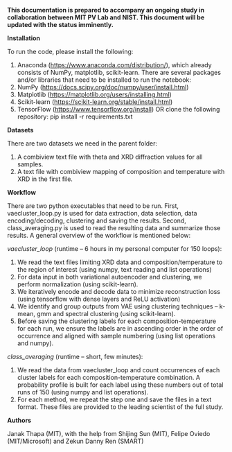 **This documentation is prepared to accompany an ongoing study in collaboration between MIT PV Lab and NIST. This document will be updated with the status imminently.**

**Installation**

To run the code, please install the following:
1.	Anaconda (https://www.anaconda.com/distribution/), which already consists of NumPy, matplotlib, scikit-learn.
There are several packages and/or libraries that need to be installed to run the notebook:
1.	NumPy (https://docs.scipy.org/doc/numpy/user/install.html)
2.	Matplotlib (https://matplotlib.org/users/installing.html)
3.	Scikit-learn (https://scikit-learn.org/stable/install.html)
4.	TensorFlow (https://www.tensorflow.org/install)
OR clone the following repository: pip install -r requirements.txt 


**Datasets**

There are two datasets we need in the parent folder:
1.	A combiview text file with theta and XRD diffraction values for all samples.
2.	A text file with combiview mapping of composition and temperature with XRD in the first file.


**Workflow**

There are two python executables that need to be run. First, vaecluster_loop.py is used for data extraction, data selection, data encoding/decoding, clustering and saving the results. Second, class_averaging.py is used to read the resulting data and summarize those results. A general overview of the workflow is mentioned below:

*vaecluster_loop* (runtime – 6 hours in my personal computer for 150 loops): 
1.	We read the text files limiting XRD data and composition/temperature to the region of interest (using numpy, text reading and list operations)
2.	For data input in both variational autoencoder and clustering, we perform normalization (using scikit-learn).
3.	We iteratively encode and decode data to minimize reconstruction loss (using tensorflow with dense layers and ReLU activation)
4.	We identify and group outputs from VAE using clustering techniques – k-mean, gmm and spectral clustering (using scikit-learn).
5.	Before saving the clustering labels for each composition-temperature for each run, we ensure the labels are in ascending order in the order of occurrence and aligned with sample numbering (using list operations and numpy).

*class_averaging* (runtime – short, few minutes):
1.	We read the data from vaecluster_loop and count occurrences of each cluster labels for each composition-temperature combination. A probability profile is built for each label using these numbers out of total runs of 150 (using numpy and list operations).
2.	For each method, we repeat the step one and save the files in a text format. These files are provided to the leading scientist of the full study. 


**Authors**

Janak Thapa (MIT), with the help from Shijing Sun (MIT), Felipe Oviedo (MIT/Microsoft) and Zekun Danny Ren (SMART)


